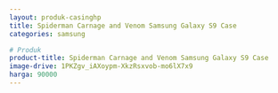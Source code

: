 ```yaml
---
layout: produk-casinghp
title: Spiderman Carnage and Venom Samsung Galaxy S9 Case
categories: samsung

# Produk
product-title: Spiderman Carnage and Venom Samsung Galaxy S9 Case
image-drive: 1PKZgv_iAXoypm-XkzRsxvob-mo6lX7x9
harga: 90000
---
```

